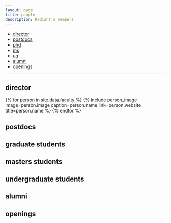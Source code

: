 ```yaml
---
layout: page
title: people
description: Radiant's members
---
```


<div class="navbar">
    <div class="navbar-inner">
        <ul class="nav">
            <li><a href="#director">director</a></li>
            <li><a href="#postdocs">postdocs</a></li>
            <li><a href="#phd">phd</a></li>
            <li><a href="#masters">ms</a></li>
            <li><a href="#ug">ug</a></li>
            <li><a href="#alumni">alumni</a></li>
            <li><a href="#openings">openings</a></li>
        </ul>
    </div>
</div>

---

## <a name="director"></a>director

<div class="flex-container people image-container">
{% for person in site.data.faculty %}
  {% include person_image image=person.image caption=person.name link=person.website title=person.name %}
{% endfor %}
</div>

## <a name="postdocs"></a>postdocs


## <a name="phd"></a>graduate students


## <a name="ms"></a>masters students


## <a name="ug"></a>undergraduate students


## <a name="alumni"></a>alumni

## <a name="openings"></a>openings
